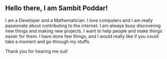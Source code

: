 ## Hello there, I am Sambit Poddar!
I am a Developer and a Mathematician. I love computers and I am really passionate about contributing to the internet. I am always busy discovering new things and making new projects. I want to help people and make things easier for them. I have done few things, and I would really like if you could take a moment and go through my stuffs.

Thank you for hearing me out!
